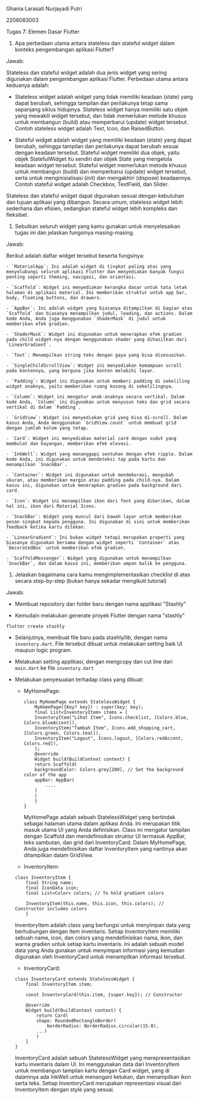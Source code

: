 Ghania Larasati Nurjayadi Putri

2206083003

Tugas 7: Elemen Dasar Flutter

1. Apa perbedaan utama antara stateless dan stateful widget dalam konteks pengembangan aplikasi Flutter?

Jawab:

Stateless dan stateful widget adalah dua jenis widget yang sering digunakan dalam pengembangan aplikasi Flutter. Perbedaan utama antara keduanya adalah:

- Stateless widget adalah widget yang tidak memiliki keadaan (state) yang dapat berubah, sehingga tampilan dan perilakunya tetap sama sepanjang siklus hidupnya. Stateless widget hanya memiliki satu objek yang mewakili widget tersebut, dan tidak memerlukan metode khusus untuk membangun (build) atau memperbarui (update) widget tersebut. Contoh stateless widget adalah Text, Icon, dan RaisedButton.

- Stateful widget adalah widget yang memiliki keadaan (state) yang dapat berubah, sehingga tampilan dan perilakunya dapat berubah sesuai dengan keadaan tersebut. Stateful widget memiliki dua objek, yaitu objek StatefulWidget itu sendiri dan objek State yang mengelola keadaan widget tersebut. Stateful widget memerlukan metode khusus untuk membangun (build) dan memperbarui (update) widget tersebut, serta untuk menginisialisasi (init) dan mengakhiri (dispose) keadaannya. Contoh stateful widget adalah Checkbox, TextField, dan Slider.

Stateless dan stateful widget dapat digunakan sesuai dengan kebutuhan dan tujuan aplikasi yang dibangun. Secara umum, stateless widget lebih sederhana dan efisien, sedangkan stateful widget lebih kompleks dan fleksibel.

1. Sebutkan seluruh widget yang kamu gunakan untuk menyelesaikan tugas ini dan jelaskan fungsinya masing-masing.

Jawab:

Berikut adalah daftar widget tersebut beserta fungsinya:

    - `MaterialApp`: Ini adalah widget di tingkat paling atas yang menyelubungi seluruh aplikasi Flutter dan menyediakan banyak fungsi penting seperti theming, navigasi, dan orientasi.
    
    - `Scaffold`: Widget ini menyediakan kerangka dasar untuk tata letak halaman di aplikasi material. Ini memberikan struktur untuk app bar, body, floating buttons, dan drawers.
    
    - `AppBar`: Ini adalah widget yang biasanya ditampilkan di bagian atas `Scaffold` dan biasanya menampilkan judul, leading, dan actions. Dalam kode Anda, Anda juga menggunakan `ShaderMask` di judul untuk memberikan efek gradien.
    
    - `ShaderMask`: Widget ini digunakan untuk menerapkan efek gradien pada child widget-nya dengan menggunakan shader yang dihasilkan dari `LinearGradient`.
    
    - `Text`: Menampilkan string teks dengan gaya yang bisa disesuaikan.
    
    - `SingleChildScrollView`: Widget ini menyediakan kemampuan scroll pada kontennya, yang berguna jika konten melebihi layar.
    
    - `Padding`: Widget ini digunakan untuk memberi padding di sekeliling widget anaknya, yaitu memberikan ruang kosong di sekelilingnya.
    
    - `Column`: Widget ini mengatur anak-anaknya secara vertikal. Dalam kode Anda, `Column` ini digunakan untuk menyusun teks dan grid secara vertikal di dalam `Padding`.
    
    - `GridView`: Widget ini menyediakan grid yang bisa di-scroll. Dalam kasus Anda, Anda menggunakan `GridView.count` untuk membuat grid dengan jumlah kolom yang tetap.
    
    - `Card`: Widget ini menyediakan material card dengan sudut yang membulat dan bayangan, memberikan efek elevasi.
    
    - `InkWell`: Widget yang menanggapi sentuhan dengan efek ripple. Dalam kode Anda, ini digunakan untuk mendeteksi tap pada kartu dan menampilkan `SnackBar`.
    
    - `Container`: Widget ini digunakan untuk mendekorasi, mengubah ukuran, atau memberikan margin atau padding pada child-nya. Dalam kasus ini, digunakan untuk menerapkan gradien pada background dari card.
    
    - `Icon`: Widget ini menampilkan ikon dari font yang diberikan, dalam hal ini, ikon dari Material Icons.
    
    - `SnackBar`: Widget yang muncul dari bawah layar untuk memberikan pesan singkat kepada pengguna. Ini digunakan di sini untuk memberikan feedback ketika kartu ditekan.
    
    - `LinearGradient`: Ini bukan widget tetapi merupakan properti yang biasanya digunakan bersama dengan widget seperti `Container` atau `DecoratedBox` untuk memberikan efek gradien.
    
    - `ScaffoldMessenger`: Widget yang digunakan untuk menampilkan `SnackBar`, dan dalam kasus ini, memberikan umpan balik ke pengguna.


1. Jelaskan bagaimana cara kamu mengimplementasikan checklist di atas secara step-by-step (bukan hanya sekadar mengikuti tutorial)

Jawab:

* Membuat repository dan folder baru dengan nama applikasi "Stashly"

* Kemudain melakukan generate proyek Flutter dengan nama "stashly" 

```
flutter create stashly

```

* Selanjutnya, membuat file baru pada stashly/lib, dengan nama `inventory.dart`. File tersebut dibuat untuk melakukan setting baik UI maupun logic program.

* Melakukan setting applikasi, dengan mengcopy dan cut line dari `main.dart` ke file `inventory.dart`

* Melakukan penyesuaian terhadap class yang dibuat:

    - MyHomePage:
        
        ```
        class MyHomePage extends StatelessWidget {
            MyHomePage({Key? key}) : super(key: key);
            final List<InventoryItem> items = [
            InventoryItem("Lihat Item", Icons.checklist, [Colors.blue, Colors.blueAccent]),
            InventoryItem("Tambah Item", Icons.add_shopping_cart, [Colors.green, Colors.teal]),
            InventoryItem("Logout", Icons.logout, [Colors.redAccent, Colors.red]), 
            ];
            @override
            Widget build(BuildContext context) {
            return Scaffold(
            backgroundColor: Colors.grey[200], // Set the background color of the app
            appBar: AppBar(
                ....
            )
            )
            }
        }
        ```

        MyHomePage adalah sebuah StatelessWidget yang bertindak sebagai halaman utama   dalam aplikasi Anda. Ini merupakan titik masuk utama UI yang Anda definisikan. Class ini mengatur tampilan dengan Scaffold dan mendefinisikan struktur UI termasuk AppBar, teks sambutan, dan grid dari InventoryCard. Dalam MyHomePage, Anda juga mendefinisikan daftar InventoryItem yang nantinya akan ditampilkan dalam GridView.

    - InventoryItem:

    ```
    class InventoryItem {
        final String name;
        final IconData icon;
        final List<Color> colors; // To hold gradient colors

        InventoryItem(this.name, this.icon, this.colors); // Constructor includes colors
        }
    ```

    InventoryItem adalah class yang berfungsi untuk menyimpan data yang berhubungan dengan item inventaris. Setiap InventoryItem memiliki sebuah name, icon, dan colors yang mendefinisikan nama, ikon, dan warna gradien untuk setiap kartu inventaris. Ini adalah sebuah model data yang Anda gunakan untuk menyimpan informasi yang kemudian digunakan oleh InventoryCard untuk menampilkan informasi tersebut.

    - InventoryCard:

    ```
    class InventoryCard extends StatelessWidget {
        final InventoryItem item;

        const InventoryCard(this.item, {super.key}); // Constructor

        @override
        Widget build(BuildContext context) {
            return Card(
            shape: RoundedRectangleBorder(
                borderRadius: BorderRadius.circular(15.0),
            ...)
            )
        }
    }
    ```

    InventoryCard adalah sebuah StatelessWidget yang merepresentasikan kartu inventaris dalam UI. Ini menggunakan data dari InventoryItem untuk membangun tampilan kartu dengan Card widget, yang di dalamnya ada InkWell untuk menangani ketukan, dan menampilkan ikon serta teks. Setiap InventoryCard merupakan representasi visual dari InventoryItem dengan style yang sesuai.